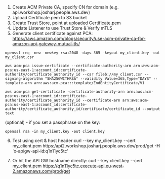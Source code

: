 1. Create ACM Private CA, specify CN for domain (e.g. api.workshop.josharj.people.aws.dev)
2. Upload Certificate.pem to S3 bucket
3. Create Trust Store, point at uploaded Certificate.pem
4. Update Listener to use Trust Store & Verify mTLS
5. Generate client certificate against PCA: https://aws.amazon.com/blogs/security/use-acm-private-ca-for-amazon-api-gateway-mutual-tls/

```
openssl req -new -newkey rsa:2048 -days 365 -keyout my_client.key -out my_client.csr
```
```
aws acm-pca issue-certificate --certificate-authority-arn arn:aws:acm-pca:us-east-1:account_id:certificate-authority/certificate_authority_id --csr fileb://my_client.csr --signing-algorithm "SHA256WITHRSA" --validity Value=365,Type="DAYS" --template-arn arn:aws:acm-pca:::template/EndEntityCertificate/V1
```
```
aws acm-pca get-certificate -certificate-authority-arn arn:aws:acm-pca:us-east-1:account_id:certificate-authority/certificate_authority_id --certificate-arn arn:aws:acm-pca:us-east-1:account_id:certificate-authority/certificate_authority_id/certificate/certificate_id --output text
```

(optional) - if you set a passphrase on the key:

```
openssl rsa -in my_client.key -out client.key
```

6. Test using cert & host header
curl --key my_client.key --cert my_client.pem https:/api2.workshop.josharj.people.aws.dev/prod/get  -H 'x-apigw-api-id:q1n11yc5tc'

7. Or hit the API GW hostname directly: 
curl --key client.key --cert my_client.pem https://q1n11yc5tc.execute-api.eu-west-2.amazonaws.com/prod/get

